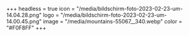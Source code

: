 +++
headless = true
icon = "/media/bildschirm-foto-2023-02-23-um-14.04.28.png"
logo = "/media/bildschirm-foto-2023-02-23-um-14.00.45.png"
image = "/media/mountains-55067__340.webp"
color = "#F0F8FF"
+++
